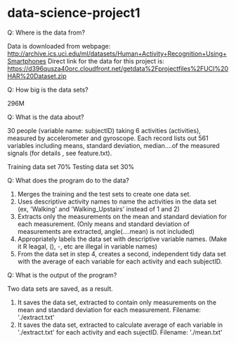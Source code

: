 # data-science-project1

Q: Where is the data from?

Data is downloaded from webpage:
http://archive.ics.uci.edu/ml/datasets/Human+Activity+Recognition+Using+Smartphones
Direct link for the data for this project is:
https://d396qusza40orc.cloudfront.net/getdata%2Fprojectfiles%2FUCI%20HAR%20Dataset.zip 

Q: How big is the data sets?

296M

Q: What is the data about?

30 people (variable name: subjectID) taking 6 activities (activities), measured by accelerometer and gyroscope. Each record lists out 561 variables including means, standard deviation, median....of the measured signals (for details , see feature.txt).

Training data set 70%
Testing data set 30%

Q: What does the program do to the data?

1. Merges the training and the test sets to create one data set.
2. Uses descriptive activity names to name the activities in the data set (ex, 'Walking' and 'Walking_Upstairs' instead of 1 and 2)
3. Extracts only the measurements on the mean and standard deviation for each measurement. (Only means and standard deviation of measurements are extracted, angle(....mean) is not included)
4. Appropriately labels the data set with descriptive variable names. (Make it R leagal, (), -, etc are illegal in variable names)
5. From the data set in step 4, creates a second, independent tidy data set with the average of each variable for each activity and each subjectID.

Q: What is the output of the program?

Two data sets are saved, as a result.
1. It saves the data set, extracted to contain only measurements on the mean and standard deviation for each measurement. Filename: './extract.txt'
2. It saves the data set, extracted to calculate average of each variable in './extract.txt' for each activity and each sujectID. Filename: './mean.txt'

